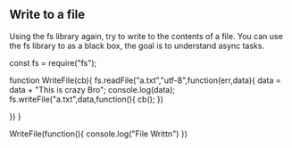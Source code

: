 ## Write to a file

Using the fs library again, try to write to the contents of a file.
You can use the fs library to as a black box, the goal is to understand async tasks.

const fs = require("fs");

function WriteFile(cb){
fs.readFile("a.txt","utf-8",function(err,data){
data = data + "This is crazy Bro";
console.log(data);
fs.writeFile("a.txt",data,function(){
cb();
})

})
}

WriteFile(function(){
console.log("File Writtn")
})
